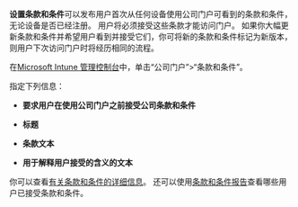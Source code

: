 **设置条款和条件**可以发布用户首次从任何设备使用公司门户可看到的条款和条件，无论设备是否已经注册。 用户将必须接受这些条款才能访问门户。 如果你大幅更新条款和条件并希望用户看到并接受它们，你可将新的条款和条件标记为新版本，则用户下次访问门户时将经历相同的流程。

在[Microsoft Intune 管理控制台](http://manage.microsoft.com)中，单击“公司门户”&gt;“条款和条件”。

指定下列信息：

-   **要求用户在使用公司门户之前接受公司条款和条件**

-   **标题**

-   **条款文本**

-   **用于解释用户接受的含义的文本**

你可以查看[有关条款和条件的详细信息](https://technet.microsoft.com/library/mt405893.aspx)。  还可以使用[条款和条件报告](https://technet.microsoft.com/library/dn646977.aspx)查看哪些用户已接受条款和条件。



<!--HONumber=Jul16_HO3-->


